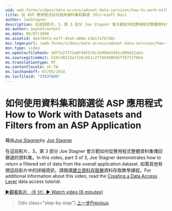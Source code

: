 ```yaml
---
uid: web-forms/videos/data-access/adonet-data-services/how-to-work-with-datasets-and-filters-from-an-asp-application
title: 從 ASP 應用程式如何使用資料集和篩選 |Microsoft Docs
author: JoeStagner
description: 在這段影片，3，第 3 部分 Joe Stagner 會示範如何從應用程式整體資料集傳回篩選的資料集。 如需詳細資訊 ab...
ms.author: aspnetcontent
ms.date: 08/07/2008
ms.assetid: 4ea744fa-ee7f-45a5-a0de-e3b17af67d8c
msc.legacyurl: /web-forms/videos/data-access/adonet-data-services/how-to-work-with-datasets-and-filters-from-an-asp-application
msc.type: video
ms.openlocfilehash: ddf7e27372e8f49557dc16996d3d91c809d22a6a
ms.sourcegitcommit: b28cd0313af316c051c2ff8549865bff67f2fbb4
ms.translationtype: MT
ms.contentlocale: zh-TW
ms.lasthandoff: 07/05/2018
ms.locfileid: "37837609"
---
```

<a name="how-to-work-with-datasets-and-filters-from-an-asp-application"></a><span data-ttu-id="ee07c-104">如何使用資料集和篩選從 ASP 應用程式</span><span class="sxs-lookup"><span data-stu-id="ee07c-104">How to Work with Datasets and Filters from an ASP Application</span></span>
====================
<span data-ttu-id="ee07c-105">藉由[Joe Stagner](https://github.com/JoeStagner)</span><span class="sxs-lookup"><span data-stu-id="ee07c-105">by [Joe Stagner](https://github.com/JoeStagner)</span></span>

<span data-ttu-id="ee07c-106">在這段影片，3，第 3 部分 Joe Stagner 會示範如何從應用程式整體資料集傳回篩選的資料集。</span><span class="sxs-lookup"><span data-stu-id="ee07c-106">In this video, part 3 of 3, Joe Stagner demonstrates how to return a filtered set of data from the overall application dataset.</span></span> <span data-ttu-id="ee07c-107">如需其他有關這段影片中的詳細資訊，請閱讀[建立資料存取層](../../../overview/data-access/introduction/creating-a-data-access-layer-vb.md)資料存取教學課程。</span><span class="sxs-lookup"><span data-stu-id="ee07c-107">For additional information about this video, read the [Creating a Data Access Layer](../../../overview/data-access/introduction/creating-a-data-access-layer-vb.md) data access tutorial.</span></span>

[<span data-ttu-id="ee07c-108">&#9654;觀看影片 （6 分）</span><span class="sxs-lookup"><span data-stu-id="ee07c-108">&#9654; Watch video (6 minutes)</span></span>](https://channel9.msdn.com/Blogs/ASP-NET-Site-Videos/how-to-work-with-datasets-and-filters-from-an-asp-application)

> [!div class="step-by-step"]
> [<span data-ttu-id="ee07c-109">上一步</span><span class="sxs-lookup"><span data-stu-id="ee07c-109">Previous</span></span>](how-to-manually-bind-a-dataset-to-a-datagrid.md)
